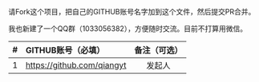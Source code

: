 请Fork这个项目，把自己的GITHUB账号名字加到这个文件，然后提交PR合并。

我也新建了一个QQ群（1033056382），方便随时交流。目前不打算用微信。

| #     | GITHUB账号（必填）                     | 备注（可选）                    |
| :---: | :----------------------------------- | :---------------------------: |
|  1    | https://github.com/qiangyt           | 发起人                         |